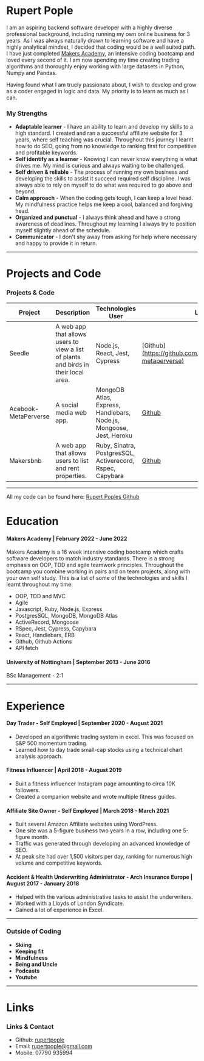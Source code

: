 # Rupert Pople

I am an aspiring backend software developer with a highly diverse professional background, including running my own online business for 3 years. As I was always naturally drawn to learning software and have a highly analytical mindset, I decided that coding would be a well suited path. I have just completed [Makers Academy](https://github.com/makersacademy), an intensive coding bootcamp and loved every second of it. I am now spending my time creating trading algorithms and thoroughly enjoy working with large datasets in Python, Numpy and Pandas.

Having found what I am truely passionate about, I wish to develop and grow as a coder engaged in logic and data. My priority is to learn as much as I can.

### <a name="skills">My Strengths</a>

- **Adaptable learner** - I have an ability to learn and develop my skills to a high standard. I created and ran a successful affiliate website for 3 years, where self teaching was crucial. Throughout this journey I learnt how to do SEO, going from no knowledge to ranking first for competitive and profitable keywords.
- **Self identify as a learner** - Knowing I can never know everything is what drives me. My mind is curious and always waiting to be challenged.
- **Self driven & reliable** - The process of running my own business and developing the skills to assist it succeed required self discipline. I was always able to rely on myself to do what was required to go above and beyond.
- **Calm approach** - When the coding gets tough, I can keep a level head. My mindfulness practice helps me keep a cool, balanced and forgiving head.
- **Organized and punctual**  - I always think ahead and have a strong awareness of deadlines. Throughout my learning I always try to position myself slightly ahead of the schedule.
- **Communicator** - I don't shy away from asking for help where necessary and happy to provide it in return.

***

# Projects and Code
### <a name="projects">Projects & Code</a>
Project | Description | Technologies User | Links |
---| --- | --- | --- |
Seedle | A web app that allows users to view a list of plants and birds in their local area. | Node.js, React, Jest, Cypress | [Github][(https://github.com/rupertpople/acebook-metaperverse)](https://github.com/rupertpople/seedle) | 
Acebook- MetaPerverse| A social media web app. | MongoDB Atlas, Express, Handlebars, Node.js, Mongoose, Jest, Heroku | [Github](https://github.com/rupertpople/acebook-metaperverse)| |
Makersbnb | A web app that allows users to list and rent properties. | Ruby, Sinatra, PostgresSQL, Activerecord, Rspec, Capybara | [Github](https://github.com/rupertpople/makersbnb)|
***
All my code can be found here: [Rupert Poples Github][1]
# Education

#### Makers Academy | February 2022 - June 2022 
Makers Academy is a 16 week intensive coding bootcamp which crafts software developers to match industry standards. There is a strong emphasis on OOP, TDD and agile teamwork principles. Throughout the bootcamp you combine working in pairs and on team projects, along with your own self study. This is a list of some of the technologies and skills I learnt throughout my time:

- OOP, TDD and MVC
- Agile
- Javascript, Ruby, Node.js, Express
- PostgresSQL, MongoDB, MongoDB Atlas
- ActiveRecord, Mongoose
- RSpec, Jest, Cypress, Capybara
- React, Handlebars, ERB
- Github, Github Actions
- API fetch


#### University of Nottingham | September 2013 - June 2016
BSc Management - 2:1

***

# Experience

#### Day Trader - Self Employed | September 2020 - August 2021
- Developed an algorithmic trading system in excel. This was focused on S&P 500 momentum trading.
- Learned how to day trade small-cap stocks using a technical chart analysis approach.

#### Fitness Influencer | April 2018 - August 2019
- Built a fitness influencer Instagram page amounting to circa 10K followers.
- Created a companion website and wrote multiple fitness guides.

#### Affiliate Site Owner - Self Employed | March 2018 - March 2021
- Built several Amazon Affiliate websites using WordPress.
- One site was a 5-figure business two years in a row, including one 5-figure month.
- Traffic was generated through developing an advanced knowledge of SEO.
- At peak site had over 1,500 visitors per day, ranking for numerous high volume and competitive keywords.

#### Accident & Health Underwriting Administrator - Arch Insurance Europe | August 2017 - January 2018
- Helped with the various administrative tasks to assist the underwriters.
- Worked with a Lloyds of London Syndicate.
- Gained a lot of experience in Excel.

***

### <a name="interests">Outside of Coding</a>

- **Skiing**
- **Keeping fit**
- **Mindfulness**
- **Being and Uncle**
- **Podcasts**
- **Youtube**


***

# Links

### <a name="contact">Links & Contact</a>
- Github: [rupertpople][1]
- Email: rupertpople@gmail.com
- Mobile: 07790 935994

[1]: https://github.com/rupertpople
